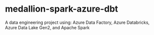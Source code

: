 # medallion-spark-azure-dbt
A data engineering project using: Azure Data Factory, Azure Databricks, Azure Data Lake Gen2, and Apache Spark
